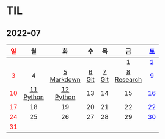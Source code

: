 # TIL

## 2022-07
| <span style="color: red">일</span> |                 월                  |                       화                        |            수             |             목             |                    금                    | <span style="color: blue">토</span> |
| :--------------------------------: | :---------------------------------: | :---------------------------------------------: | :-----------------------: | :------------------------: | :--------------------------------------: | :---------------------------------: |
|                                    |                                     |                                                 |                           |                            |                    1                     | <span style="color: blue">2</span>  |
| <span style="color: red">3</span>  |                  4                  | [5<br/>Markdown](./Markdown/마크다운%20문법.md) | [6<br/>Git](./Git/Git.md) | [7<br/>Git](./Git/Git2.md) | [8<br/>Research](./Research/research.md) | <span style="color: blue">9</span>  |
| <span style="color: red">10</span> | [11<br/>Python](./Python/Python.md) |      [12<br/>Python](./Python/Python2.md)       |            13             |             14             |                    15                    | <span style="color: blue">16</span> |
| <span style="color: red">17</span> |                 18                  |                       19                        |            20             |             21             |                    22                    | <span style="color: blue">22</span> |
| <span style="color: red">24</span> |                 25                  |                       26                        |            27             |             28             |                    29                    | <span style="color: blue">30</span> |
| <span style="color: red">31</span> |                                     |                                                 |                           |                            |                                          |                                     |

